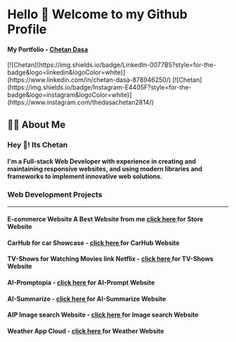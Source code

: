 <h1>Hello 👋 Welcome to my Github Profile</h1>

<h4>My Portfolio - <a href="https://3d-portfolio-chetan.vercel.app/">Chetan Dasa</a></h4>
[![Chetan](https://img.shields.io/badge/LinkedIn-0077B5?style=for-the-badge&logo=linkedin&logoColor=white)](https://www.linkedin.com/in/chetan-dasa-878946250/)
[![Chetan](https://img.shields.io/badge/Instagram-E4405F?style=for-the-badge&logo=instagram&logoColor=white)](https://www.instagram.com/thedasachetan2814/)

<h2>🙋‍♂️ About Me</h2>
<h3>Hey 👋! Its Chetan</h3>
<h4>I'm a Full-stack Web Developer with experience in creating and maintaining responsive websites, and using modern libraries and frameworks to implement innovative web solutions.
</h4>
<h3>Web Development Projects</h3>
<hr />
<h4>E-commerce Website A Best Website from me <a href="https://3d-portfolio-chetan.vercel.app/">click here </a>for Store Website</h4>
<h4>CarHub for car Showcase - <a href="https://carhub-cd.vercel.app/">click here </a>for CarHub Website</h4>
<h4>TV-Shows for Watching Movies link Netflix - <a href="https://tvshowsclone.vercel.app/">click here </a>for TV-Shows Website</h4>
<h4>AI-Promptopia - <a href="https://ai-promptopiaweb.vercel.app/">click here </a>for AI-Prompt Website</h4>
<h4>AI-Summarize - <a href="https://summz-ai.netlify.app">click here </a>for AI-Summarize Website</h4>
<h4>AIP Image search Website - <a href="https://movie-website-sage.vercel.app/">click here </a>for Image search Website</h4>
<h4>Weather App Cloud - <a href="https://weatherappcloud.vercel.app/">click here </a>for Weather Website</h4>
